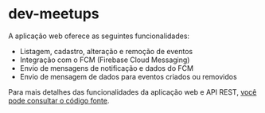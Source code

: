 # dev-meetups

A aplicação web oferece as seguintes funcionalidades:

- Listagem, cadastro, alteração e remoção de eventos
- Integração com o FCM (Firebase Cloud Messaging)
- Envio de mensagens de notificação e dados do FCM
- Envio de mensagem de dados para eventos criados ou removidos

Para mais detalhes das funcionalidades da aplicação web e API REST, [você pode consultar o código fonte](https://github.com/alura-cursos/dev-meetups-api).
